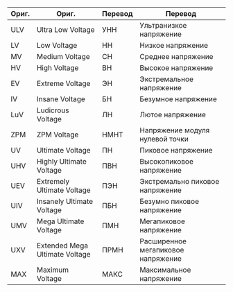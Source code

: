 | Ориг. | Ориг. | Перевод | Перевод |
| - | - | - | - |
| ULV | Ultra Low Voltage | УНН | Ультранизкое напряжение |
| LV | Low Voltage | НН | Низкое напряжение |
| MV | Medium Voltage | СН | Среднее напряжение |
| HV | High Voltage | ВН | Высокое напряжение |
| EV | Extreme Voltage | ЭН | Экстремальное напряжение |
| IV | Insane Voltage | БН | Безумное напряжение |
| LuV | Ludicrous Voltage | ЛН | Лютое напряжение |
| ZPM | ZPM Voltage | НМНТ | Напряжение модуля нулевой точки |
| UV | Ultimate Voltage | ПН | Пиковое напряжение |
| UHV | Highly Ultimate Voltage | ПВН | Высокопиковое напряжение |
| UEV | Extremely Ultimate Voltage | ПЭН | Экстремально пиковое напряжение |
| UIV | Insanely Ultimate Voltage | ПБН | Безумно пиковое напряжение |
| UMV | Mega Ultimate Voltage | ПМН | Мегапиковое напряжение |
| UXV | Extended Mega Ultimate Voltage | ПРМН | Расширенное мегапиковое напряжение |
| MAX | Maximum Voltage | МАКС | Максимальное напряжение |